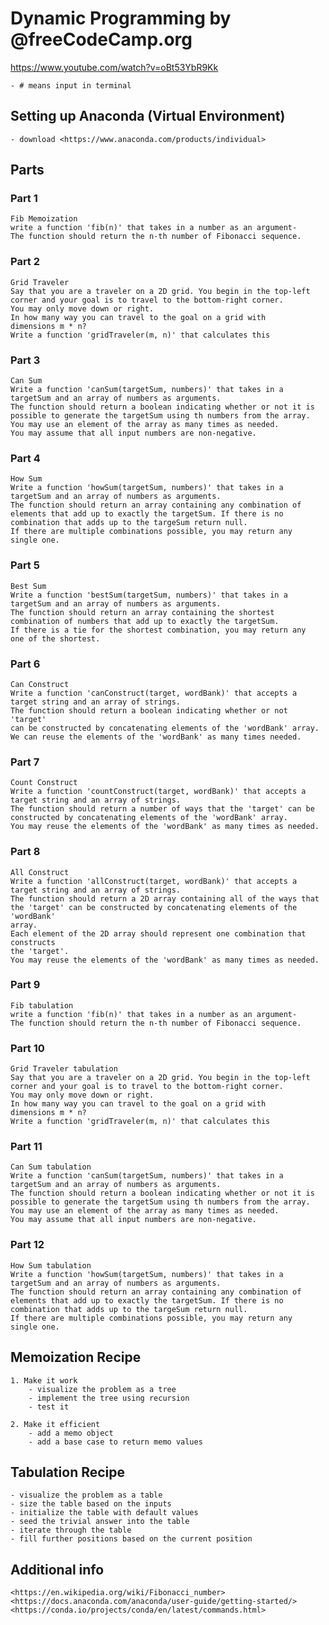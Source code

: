 # Dynamic Programming by @freeCodeCamp.org

<https://www.youtube.com/watch?v=oBt53YbR9Kk>

    - # means input in terminal 

## Setting up Anaconda (Virtual Environment)

    - download <https://www.anaconda.com/products/individual>

## Parts

### Part 1

    Fib Memoization
    write a function 'fib(n)' that takes in a number as an argument-
    The function should return the n-th number of Fibonacci sequence.

### Part 2

    Grid Traveler
    Say that you are a traveler on a 2D grid. You begin in the top-left
    corner and your goal is to travel to the bottom-right corner.
    You may only move down or right.
    In how many way you can travel to the goal on a grid with
    dimensions m * n?
    Write a function 'gridTraveler(m, n)' that calculates this

### Part 3

    Can Sum
    Write a function 'canSum(targetSum, numbers)' that takes in a 
    targetSum and an array of numbers as arguments.
    The function should return a boolean indicating whether or not it is
    possible to generate the targetSum using th numbers from the array.
    You may use an element of the array as many times as needed.
    You may assume that all input numbers are non-negative.

### Part 4

    How Sum
    Write a function 'howSum(targetSum, numbers)' that takes in a 
    targetSum and an array of numbers as arguments.
    The function should return an array containing any combination of
    elements that add up to exactly the targetSum. If there is no 
    combination that adds up to the targeSum return null.
    If there are multiple combinations possible, you may return any
    single one.

### Part 5

    Best Sum
    Write a function 'bestSum(targetSum, numbers)' that takes in a 
    targetSum and an array of numbers as arguments.
    The function should return an array containing the shortest
    combination of numbers that add up to exactly the targetSum.
    If there is a tie for the shortest combination, you may return any
    one of the shortest.

### Part 6

    Can Construct
    Write a function 'canConstruct(target, wordBank)' that accepts a 
    target string and an array of strings.
    The function should return a boolean indicating whether or not 'target'
    can be constructed by concatenating elements of the 'wordBank' array.
    We can reuse the elements of the 'wordBank' as many times needed.

### Part 7

    Count Construct
    Write a function 'countConstruct(target, wordBank)' that accepts a 
    target string and an array of strings.
    The function should return a number of ways that the 'target' can be
    constructed by concatenating elements of the 'wordBank' array.
    You may reuse the elements of the 'wordBank' as many times as needed.

### Part 8

    All Construct
    Write a function 'allConstruct(target, wordBank)' that accepts a 
    target string and an array of strings.
    The function should return a 2D array containing all of the ways that
    the 'target' can be constructed by concatenating elements of the 'wordBank' 
    array.
    Each element of the 2D array should represent one combination that constructs
    the 'target'.
    You may reuse the elements of the 'wordBank' as many times as needed.

### Part 9

    Fib tabulation
    write a function 'fib(n)' that takes in a number as an argument-
    The function should return the n-th number of Fibonacci sequence.

### Part 10

    Grid Traveler tabulation
    Say that you are a traveler on a 2D grid. You begin in the top-left
    corner and your goal is to travel to the bottom-right corner.
    You may only move down or right.
    In how many way you can travel to the goal on a grid with
    dimensions m * n?
    Write a function 'gridTraveler(m, n)' that calculates this

### Part 11

    Can Sum tabulation
    Write a function 'canSum(targetSum, numbers)' that takes in a 
    targetSum and an array of numbers as arguments.
    The function should return a boolean indicating whether or not it is
    possible to generate the targetSum using th numbers from the array.
    You may use an element of the array as many times as needed.
    You may assume that all input numbers are non-negative.

### Part 12

    How Sum tabulation
    Write a function 'howSum(targetSum, numbers)' that takes in a 
    targetSum and an array of numbers as arguments.
    The function should return an array containing any combination of
    elements that add up to exactly the targetSum. If there is no 
    combination that adds up to the targeSum return null.
    If there are multiple combinations possible, you may return any
    single one.


## Memoization Recipe

    1. Make it work
        - visualize the problem as a tree
        - implement the tree using recursion
        - test it
  
    2. Make it efficient
        - add a memo object
        - add a base case to return memo values
## Tabulation Recipe

    - visualize the problem as a table
    - size the table based on the inputs
    - initialize the table with default values
    - seed the trivial answer into the table
    - iterate through the table
    - fill further positions based on the current position

## Additional info

    <https://en.wikipedia.org/wiki/Fibonacci_number>
    <https://docs.anaconda.com/anaconda/user-guide/getting-started/>
    <https://conda.io/projects/conda/en/latest/commands.html>
